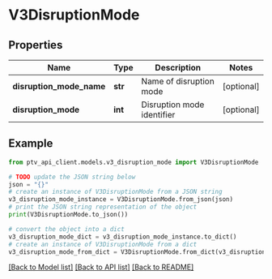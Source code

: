 # V3DisruptionMode


## Properties

Name | Type | Description | Notes
------------ | ------------- | ------------- | -------------
**disruption_mode_name** | **str** | Name of disruption mode | [optional] 
**disruption_mode** | **int** | Disruption mode identifier | [optional] 

## Example

```python
from ptv_api_client.models.v3_disruption_mode import V3DisruptionMode

# TODO update the JSON string below
json = "{}"
# create an instance of V3DisruptionMode from a JSON string
v3_disruption_mode_instance = V3DisruptionMode.from_json(json)
# print the JSON string representation of the object
print(V3DisruptionMode.to_json())

# convert the object into a dict
v3_disruption_mode_dict = v3_disruption_mode_instance.to_dict()
# create an instance of V3DisruptionMode from a dict
v3_disruption_mode_from_dict = V3DisruptionMode.from_dict(v3_disruption_mode_dict)
```
[[Back to Model list]](../README.md#documentation-for-models) [[Back to API list]](../README.md#documentation-for-api-endpoints) [[Back to README]](../README.md)


